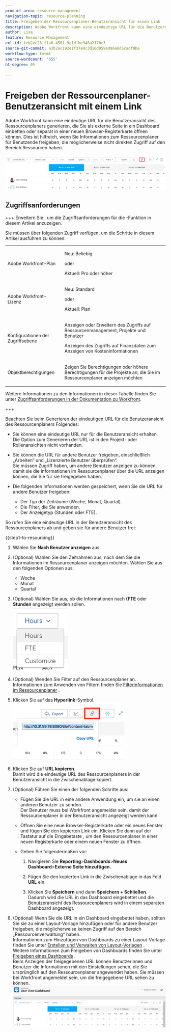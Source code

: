 ```yaml
---
product-area: resource-management
navigation-topic: resource-planning
title: Freigeben der Ressourcenplaner-Benutzeransicht für einen Link
description: Adobe Workfront kann eine eindeutige URL für die Benutzeransicht des Ressourcenplaners generieren, die Sie als externe Seite in ein Dashboard einbetten oder separat in einer neuen Browser-Registerkarte öffnen können. Dies ist hilfreich, wenn Sie Informationen zum Ressourcenplaner für Benutzende freigeben, die möglicherweise nicht direkten Zugriff auf den Bereich Ressourcen haben.
author: Lisa
feature: Resource Management
exl-id: feb2ec26-f1a6-4581-9e1d-be948a2170c3
source-git-commit: a3b2ac192e1f37e0c3d16d059ed96e8d5cadf8be
workflow-type: tm+mt
source-wordcount: '655'
ht-degree: 0%

---
```


# Freigeben der Ressourcenplaner-Benutzeransicht mit einem Link

Adobe Workfront kann eine eindeutige URL für die Benutzeransicht des Ressourcenplaners generieren, die Sie als externe Seite in ein Dashboard einbetten oder separat in einer neuen Browser-Registerkarte öffnen können. Dies ist hilfreich, wenn Sie Informationen zum Ressourcenplaner für Benutzende freigeben, die möglicherweise nicht direkten Zugriff auf den Bereich Ressourcen haben.

![Benutzeransicht mit Link](assets/rp-user-view-with-link-highlight-350x49.png)

## Zugriffsanforderungen

+++ Erweitern Sie , um die Zugriffsanforderungen für die -Funktion in diesem Artikel anzuzeigen.

Sie müssen über folgenden Zugriff verfügen, um die Schritte in diesem Artikel ausführen zu können:

<table style="table-layout:auto"> 
 <col> 
 <col> 
 <tbody> 
  <tr> 
   <td role="rowheader">Adobe Workfront-Plan</td> 
    <td><p>Neu: Beliebig</p>
       <p>oder</p>
       <p>Aktuell: Pro oder höher</p> </td> 
  </tr> 
  <tr> 
   <td role="rowheader">Adobe Workfront-Lizenz</td> 
   <td><p>Neu: Standard</p>
       <p>oder</p>
       <p>Aktuell: Plan</p></td> 
  </tr> 
  <tr> 
   <td role="rowheader">Konfigurationen der Zugriffsebene</td> 
   <td> <p>Anzeigen oder Erweitern des Zugriffs auf Ressourcenmanagement, Projekte und Benutzer</p> <p>Anzeigen des Zugriffs auf Finanzdaten zum Anzeigen von Kosteninformationen</p></td> 
  </tr> 
  <tr> 
   <td role="rowheader">Objektberechtigungen</td> 
   <td> <p>Zeigen Sie Berechtigungen oder höhere Berechtigungen für die Projekte an, die Sie im Ressourcenplaner anzeigen möchten</p></td> 
  </tr> 
 </tbody> 
</table>

Weitere Informationen zu den Informationen in dieser Tabelle finden Sie unter [Zugriffsanforderungen in der Dokumentation zu Workfront](/help/quicksilver/administration-and-setup/add-users/access-levels-and-object-permissions/access-level-requirements-in-documentation.md).

+++


Beachten Sie beim Generieren der eindeutigen URL für die Benutzeransicht des Ressourcenplaners Folgendes:

* Sie können eine eindeutige URL nur für die Benutzeransicht erhalten. Die Option zum Generieren der URL ist in den Projekt- oder Rollenansichten nicht vorhanden.
* Sie können die URL für andere Benutzer freigeben, einschließlich „Arbeiten“ und „Lizenzierte Benutzer überprüfen“.\
  Sie müssen Zugriff haben, um andere Benutzer anzeigen zu können, damit sie die Informationen im Ressourcenplaner über die URL anzeigen können, die Sie für sie freigegeben haben.
* Die folgenden Informationen werden gespeichert, wenn Sie die URL für andere Benutzer freigeben:

   * Der Typ der Zeiträume (Woche, Monat, Quartal).
   * Die Filter, die Sie anwenden.
   * Der Anzeigetyp (Stunden oder FTE).

So rufen Sie eine eindeutige URL in der Benutzeransicht des Ressourcenplaners ab und geben sie für andere Benutzer frei:

{{step1-to-resourcing}}

1. Wählen Sie **Nach Benutzer anzeigen** aus.
1. (Optional) Wählen Sie den Zeitrahmen aus, nach dem Sie die Informationen im Ressourcenplaner anzeigen möchten. Wählen Sie aus den folgenden Optionen aus:

   * Woche
   * Monat
   * Quartal

1. (Optional) Wählen Sie aus, ob die Informationen nach **(FTE** oder **Stunden** angezeigt werden sollen.\
   ![RP_hours_or_fte_in_user_view.png](assets/rp-hours-or-fte-in-user-view.png)

1. (Optional) Wenden Sie Filter auf den Ressourcenplaner an.\
   Informationen zum Anwenden von Filtern finden Sie [Filterinformationen im Ressourcenplaner](../../resource-mgmt/resource-planning/filter-resource-planner.md) .

1. Klicken Sie auf das **Hyperlink**-Symbol.\
   ![RP_Storm_generate_URL_with_copy_URL_link.pn](assets/rp-storm-generate-url-with-copy-url-link-350x182.png)

1. Klicken Sie auf **URL kopieren**.\
   Damit wird die eindeutige URL des Ressourcenplaners in der Benutzeransicht in die Zwischenablage kopiert.

1. (Optional) Führen Sie einen der folgenden Schritte aus:  

   * Fügen Sie die URL in eine andere Anwendung ein, um sie an einen anderen Benutzer zu senden.\
     Der Benutzer muss bei Workfront angemeldet sein, damit der Ressourcenplaner in der Benutzeransicht angezeigt werden kann.
   * Öffnen Sie eine neue Browser-Registerkarte oder ein neues Fenster und fügen Sie den kopierten Link ein. Klicken Sie dann auf der Tastatur auf die Eingabetaste , um den Ressourcenplaner in einer neuen Registerkarte oder einem neuen Fenster zu öffnen.
   * Gehen Sie folgendermaßen vor:

     <!--   
     <MadCap:conditionalText data-mc-conditions="QuicksilverOrClassic.Draft mode">   
     (NOTE:&nbsp;turn this into a numbered list)   
     </MadCap:conditionalText>   
     -->

      1. Navigieren Sie **Reporting**>**Dashboards**>**Neues Dashboard**>**Externe Seite hinzufügen.**

      1. Fügen Sie den kopierten Link in die Zwischenablage in das Feld **URL** ein.
      1. Klicken Sie **Speichern** und dann **Speichern + Schließen**.\
         Dadurch wird die URL in das Dashboard eingebettet und die Benutzeransicht des Ressourcenplaners wird in einem separaten Dashboard angezeigt.

1. (Optional) Wenn Sie die URL in ein Dashboard eingebettet haben, sollten Sie sie zu einer Layout-Vorlage hinzufügen oder für andere Benutzer freigeben, die möglicherweise keinen Zugriff auf den Bereich „Ressourcenverwaltung“ haben.\
   Informationen zum Hinzufügen von Dashboards zu einer Layout-Vorlage finden Sie unter [Erstellen und Verwalten von Layout-Vorlagen](../../administration-and-setup/customize-workfront/use-layout-templates/create-and-manage-layout-templates.md) .\
   Weitere Informationen zum Freigeben von Dashboards finden Sie unter [Freigeben eines Dashboards](../../reports-and-dashboards/dashboards/creating-and-managing-dashboards/share-dashboard.md) .\
   Beim Anzeigen der freigegebenen URL können Benutzerinnen und Benutzer die Informationen mit den Einstellungen sehen, die Sie ursprünglich auf den Ressourcenplaner angewendet haben. Sie müssen bei Workfront angemeldet sein, um die freigegebene URL sehen zu können.\
   ![user_view_dashoard_from_unique_url.png](assets/user-view-dashoard-from-unique-url-350x85.png)
